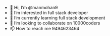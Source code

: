- 👋 Hi, I’m @manmohan9
- 👀 I’m interested in full stack developer
- 🌱 I’m currently learning full stack development
- 💞️ I’m looking to collaborate on 10000coders
- 📫 How to reach me 9494623464

<!---
manmohan9/manmohan9 is a ✨ special ✨ repository because its `README.md` (this file) appears on your GitHub profile.
You can click the Preview link to take a look at your changes.
--->
